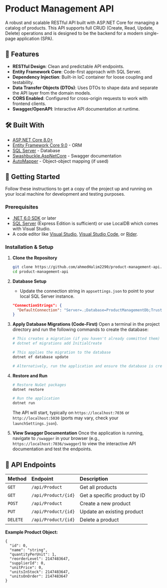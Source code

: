 ﻿# Product Management API

A robust and scalable RESTful API built with ASP.NET Core for managing a catalog of products. This API supports full CRUD (Create, Read, Update, Delete) operations and is designed to be the backend for a modern single-page application (SPA).

## 🚀 Features

- **RESTful Design**: Clean and predictable API endpoints.
- **Entity Framework Core**: Code-first approach with SQL Server.
- **Dependency Injection**: Built-in IoC container for loose coupling and testability.
- **Data Transfer Objects (DTOs)**: Uses DTOs to shape data and separate the API layer from the domain models.
- **CORS Enabled**: Configured for cross-origin requests to work with frontend clients.
- **Swagger/OpenAPI**: Interactive API documentation at runtime.

## 🛠️ Built With

- [ASP.NET Core 8.0+](https://docs.microsoft.com/en-us/aspnet/core/)
- [Entity Framework Core 9.0](https://docs.microsoft.com/en-us/ef/core/) - ORM
- [SQL Server](https://www.microsoft.com/en-us/sql-server) - Database
- [Swashbuckle.AspNetCore](https://github.com/domaindrivendev/Swashbuckle.AspNetCore) - Swagger documentation
- [AutoMapper](https://automapper.org/) - Object-object mapping (if used)



## 🏁 Getting Started

Follow these instructions to get a copy of the project up and running on your local machine for development and testing purposes.

### Prerequisites

- [.NET 6.0 SDK](https://dotnet.microsoft.com/download/dotnet/6.0) or later
- [SQL Server](https://www.microsoft.com/en-us/sql-server/sql-server-downloads) (Express Edition is sufficient) or use LocalDB which comes with Visual Studio.
- A code editor like [Visual Studio](https://visualstudio.microsoft.com/), [Visual Studio Code](https://code.visualstudio.com/), or [Rider](https://www.jetbrains.com/rider/).

### Installation & Setup

1.  **Clone the Repository**
    ```bash
    git clone https://github.com/ahmedHalim2290/product-management-api.git
    cd product-management-api
    ```

2.  **Database Setup**
    - Update the connection string in `appsettings.json` to point to your local SQL Server instance.
    ```json
    "ConnectionStrings": {
      "DefaultConnection": "Server=.;Database=ProductManagementDb;Trusted_Connection=true;MultipleActiveResultSets=true"
    }
    ```

3.  **Apply Database Migrations (Code-First)**
    Open a terminal in the project directory and run the following commands to create the database:
    ```bash
    # This creates a migration (if you haven't already committed them)
    # dotnet ef migrations add InitialCreate

    # This applies the migration to the database
    dotnet ef database update

    # Alternatively, run the application and ensure the database is created through code (if configured).
    ```

4.  **Restore and Run**
    ```bash
    # Restore NuGet packages
    dotnet restore

    # Run the application
    dotnet run
    ```
    The API will start, typically on `https://localhost:7036` or  `http://localhost:5030`   (ports may vary, check your `launchSettings.json`).

5.  **View Swagger Documentation**
    Once the application is running, navigate to `/swagger` in your browser (e.g., `https://localhost:7036/swagger`) to view the interactive API documentation and test the endpoints.

## 📡 API Endpoints

| Method | Endpoint | Description |
| :--- | :--- | :--- |
| `GET` | `/api/Product` | Get all products |
| `GET` | `/api/Product/{id}` | Get a specific product by ID |
| `POST` | `/api/Product` | Create a new product |
| `PUT` | `/api/Product/{id}` | Update an existing product |
| `DELETE` | `/api/Product/{id}` | Delete a product |

**Example Product Object:**
```
{
  "id": 0,
  "name": "string",
  "quantityPerUnit": 1,
  "reorderLevel": 2147483647,
  "supplierId": 0,
  "unitPrice": 0,
  "unitsInStock": 2147483647,
  "unitsOnOrder": 2147483647
}
